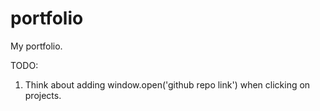 # portfolio

My portfolio.

TODO:

1. Think about adding window.open('github repo link') when clicking on projects.
